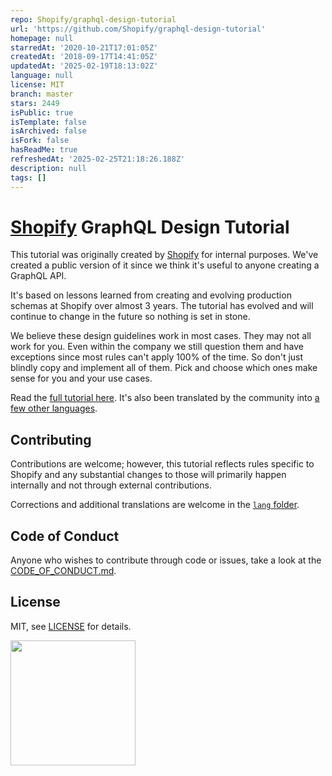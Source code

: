 ```yaml
---
repo: Shopify/graphql-design-tutorial
url: 'https://github.com/Shopify/graphql-design-tutorial'
homepage: null
starredAt: '2020-10-21T17:01:05Z'
createdAt: '2018-09-17T14:41:05Z'
updatedAt: '2025-02-19T18:13:02Z'
language: null
license: MIT
branch: master
stars: 2449
isPublic: true
isTemplate: false
isArchived: false
isFork: false
hasReadMe: true
refreshedAt: '2025-02-25T21:18:26.188Z'
description: null
tags: []
---
```


# [Shopify](https://www.shopify.com) GraphQL Design Tutorial

This tutorial was originally created by [Shopify](https://www.shopify.ca/) for internal
purposes. We've created a public version of it since we think it's useful to
anyone creating a GraphQL API.

It's based on lessons learned from creating and evolving production schemas at
Shopify over almost 3 years. The tutorial has evolved and will continue to
change in the future so nothing is set in stone.

We believe these design guidelines work in most cases. They may not all work
for you. Even within the company we still question them and have exceptions
since most rules can't apply 100% of the time. So don't just blindly copy and
implement all of them. Pick and choose which ones make sense for you and your
use cases.

Read the [full tutorial here](TUTORIAL.md). It's also been translated by the community into [a few other languages](lang).

## Contributing
Contributions are welcome; however, this tutorial reflects rules specific to Shopify and
any substantial changes to those will primarily happen internally and not through external contributions.

Corrections and additional translations are welcome in the [`lang` folder](lang). 

## Code of Conduct
Anyone who wishes to contribute through code or issues, take a look at the
[CODE_OF_CONDUCT.md](CODE_OF_CONDUCT.md).

## License

MIT, see [LICENSE](LICENSE.txt) for details.

<img src="https://cdn.shopify.com/shopify-marketing_assets/builds/19.0.0/shopify-full-color-black.svg" width="200" />
